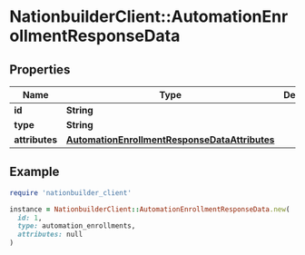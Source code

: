 # NationbuilderClient::AutomationEnrollmentResponseData

## Properties

| Name | Type | Description | Notes |
| ---- | ---- | ----------- | ----- |
| **id** | **String** |  |  |
| **type** | **String** |  |  |
| **attributes** | [**AutomationEnrollmentResponseDataAttributes**](AutomationEnrollmentResponseDataAttributes.md) |  | [optional] |

## Example

```ruby
require 'nationbuilder_client'

instance = NationbuilderClient::AutomationEnrollmentResponseData.new(
  id: 1,
  type: automation_enrollments,
  attributes: null
)
```

